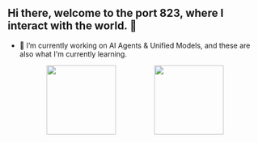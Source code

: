 ## Hi there, welcome to the port 823, where I interact with the world. 👋
- 🔭 I’m currently working on AI Agents & Unified Models, and these are also what I'm currently learning.

<div style="display: flex; justify-content: space-evenly; align-items: center;">
  <img height="137px" src="https://github-readme-stats.vercel.app/api?username=burgerIO-823&hide_title=true&hide_border=true&show_icons=trueline_height=21&text_color=000&icon_color=000&bg_color=A7BED3,C6D9EB,F1E4D3,BAD7DF,E0BBE4&theme=graywhite" />
  <img height="137px" src="https://github-readme-stats.vercel.app/api/top-langs/?username=burgerIO-823&hide_title=true&hide_border=true&layout=compact&langs_count=6&text_color=000&icon_color=A7BED3,C6D9EB,F1E4D3,BAD7DF,E0BBE4&theme=graywhite" />
</div>

<!--
**burgerIO-823/burgerIO-823** is a ✨ _special_ ✨ repository because its `README.md` (this file) appears on your GitHub profile.

Here are some ideas to get you started:

- 🔭 I’m currently working on ...
- 🌱 I’m currently learning ...
- 👯 I’m looking to collaborate on ...
- 🤔 I’m looking for help with ...
- 💬 Ask me about ...
- 📫 How to reach me: ...
- 😄 Pronouns: ...
- ⚡ Fun fact: ...
-->

